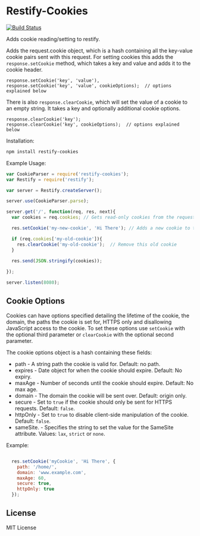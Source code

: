 Restify-Cookies
===============

[![Build Status](https://travis-ci.org/nathschmidt/restify-cookies.svg?branch=master)](https://travis-ci.org/nathschmidt/restify-cookies)

Adds cookie reading/setting to restify.

Adds the request.cookie object, which is a hash containing all the key-value cookie pairs sent with this request.  For setting cookies this adds the `response.setCookie` method, which takes a key and value and adds it to the cookie header.

```
response.setCookie('key', 'value'),
response.setCookie('key', 'value', cookieOptions);  // options explained below
```

There is also `response.clearCookie`, which will set the value of a cookie to an empty string.  It takes a key and optionally additional cookie options.

```
response.clearCookie('key');
response.clearCookie('key', cookieOptions);  // options explained below
```

Installation:

```bash
npm install restify-cookies
```

Example Usage:

```javascript
var CookieParser = require('restify-cookies');
var Restify = require('restify');

var server = Restify.createServer();

server.use(CookieParser.parse);

server.get('/', function(req, res, next){
  var cookies = req.cookies; // Gets read-only cookies from the request

  res.setCookie('my-new-cookie', 'Hi There'); // Adds a new cookie to the response

  if (req.cookies['my-old-cookie']){
    res.clearCookie('my-old-cookie');  // Remove this old cookie
  }
  
  res.send(JSON.stringify(cookies));

});

server.listen(8080);
```

Cookie Options
--------------

Cookies can have options specified detailing the lifetime of the cookie, the domain, the paths the cookie is set for, HTTPS only and disallowing JavaScript access to the cookie. To set these options use `setCookie` with the optional third parameter or `clearCookie` with the optional second parameter.

The cookie options object is a hash containing these fields:

  - path      - A string path the cookie is valid for. Default: no path.
  - expires   - Date object for when the cookie should expire. Default: No expiry.
  - maxAge    - Number of seconds until the cookie should expire. Default: No max age.
  - domain    - The domain the cookie will be sent over. Default: origin only.
  - secure    - Set to `true` if the cookie should only be sent for HTTPS requests. Default: `false`.
  - httpOnly  - Set to `true` to disable client-side manipulation of the cookie. Default: `false`.
  - sameSite. - Specifies the string to set the value for the SameSite attribute. Values: `lax`, `strict` or `none`.

Example:
```javascript

  res.setCookie('myCookie', 'Hi There', {
    path: '/home/',
    domain: 'www.example.com',
    maxAge: 60,
    secure: true,
    httpOnly: true
  });

```

License
-------

MIT License
